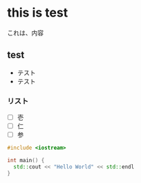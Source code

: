 # this is test
これは、内容

## test
- テスト
- テスト


### リスト
- [ ] 壱
- [ ] 仁
- [ ] 参

```cpp
#include <iostream>

int main() {
  std::cout << "Hello World" << std::endl
}
```
